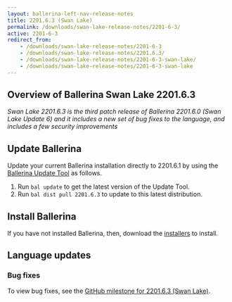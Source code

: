 ```yaml
---
layout: ballerina-left-nav-release-notes
title: 2201.6.3 (Swan Lake) 
permalink: /downloads/swan-lake-release-notes/2201-6-3/
active: 2201-6-3
redirect_from: 
    - /downloads/swan-lake-release-notes/2201-6-3
    - /downloads/swan-lake-release-notes/2201.6.3/
    - /downloads/swan-lake-release-notes/2201-6-3-swan-lake/
    - /downloads/swan-lake-release-notes/2201-6-3-swan-lake
---
```


## Overview of Ballerina Swan Lake 2201.6.3

<em>Swan Lake 2201.6.3 is the third patch release of Ballerina 2201.6.0 (Swan Lake Update 6) and it includes a new set of bug fixes to the language,
and includes a few security improvements</em>

## Update Ballerina

Update your current Ballerina installation directly to 2201.6.1 by using the [Ballerina Update Tool](/learn/update-tool/) as follows.

1. Run `bal update` to get the latest version of the Update Tool.
2. Run `bal dist pull 2201.6.3` to update to this latest distribution.

## Install Ballerina

If you have not installed Ballerina, then, download the [installers](/downloads/#swanlake) to install.

## Language updates

### Bug fixes

To view bug fixes, see the [GitHub milestone for 2201.6.3 (Swan Lake)](https://github.com/ballerina-platform/ballerina-lang/milestone/161?closed=1).
